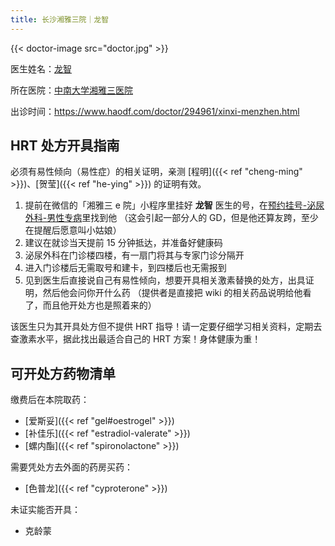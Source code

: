 ```yaml
---
title: 长沙湘雅三院｜龙智
---
```


{{< doctor-image src="doctor.jpg" >}}

医生姓名：[龙智](https://www.xy3yy.com/zjfc/mnwk2019/15765.html)

所在医院：[中南大学湘雅三医院](https://www.xy3yy.com)

出诊时间：<https://www.haodf.com/doctor/294961/xinxi-menzhen.html>

## HRT 处方开具指南

必须有易性倾向（易性症）的相关证明，亲测 [程明]({{< ref "cheng-ming" >}})、[贺莹]({{< ref "he-ying" >}}) 的证明有效。

1. 提前在微信的「湘雅三 e 院」小程序里挂好 **龙智** 医生的号，在<u>预约挂号-泌尿外科-男性专病</u>里找到他
   （这会引起一部分人的 GD，但是他还算友跨，至少在提醒后愿意叫小姑娘）
1. 建议在就诊当天提前 15 分钟抵达，并准备好健康码
1. 泌尿外科在门诊楼四楼，有一扇门将其与专家门诊分隔开
1. 进入门诊楼后无需取号和建卡，到四楼后也无需报到
1. 见到医生后直接说自己有易性倾向，想要开具相关激素替换的处方，出具证明，然后他会问你开什么药
   （提供者是直接把 wiki 的相关药品说明给他看了，而且他开处方也是照着来的）

该医生只为其开具处方但不提供 HRT 指导！请一定要仔细学习相关资料，定期去查激素水平，据此找出最适合自己的 HRT 方案！身体健康为重！

## 可开处方药物清单

缴费后在本院取药：

- [爱斯妥]({{< ref "gel#oestrogel" >}})
- [补佳乐]({{< ref "estradiol-valerate" >}})
- [螺内酯]({{< ref "spironolactone" >}})

需要凭处方去外面的药房买药：

- [色普龙]({{< ref "cyproterone" >}})

未证实能否开具：

- 克龄蒙
